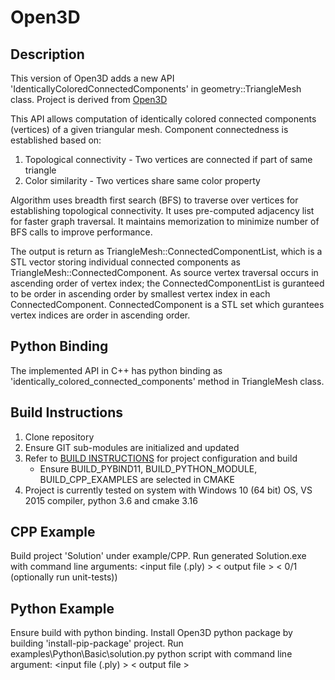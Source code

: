 # Open3D

## Description
This version of Open3D adds a new API 'IdenticallyColoredConnectedComponents' in geometry::TriangleMesh class.
Project is derived from [Open3D](https://github.com/intel-isl/Open3D/tree/v0.8.0)

This API allows computation of identically colored connected components (vertices) of a given triangular mesh. 
Component connectedness is established based on:
1. Topological connectivity - Two vertices are connected if part of same triangle
2. Color similarity - Two vertices share same color property
 
Algorithm uses breadth first search (BFS) to traverse over vertices for establishing topological connectivity. It uses pre-computed adjacency list for faster graph traversal.
It maintains memorization to minimize number of BFS calls to improve performance.
   
The output is return as TriangleMesh::ConnectedComponentList, which is a STL vector storing individual connected components as TriangleMesh::ConnectedComponent.
As source vertex traversal occurs in ascending order of vertex index; the ConnectedComponentList is guranteed to be order in ascending order by smallest vertex index in each ConnectedComponent. 
ConnectedComponent is a STL set which gurantees vertex indices are order in ascending order.

## Python Binding
The implemented API in C++ has python binding as 'identically_colored_connected_components' method in  TriangleMesh class.

## Build Instructions

1. Clone repository
2. Ensure GIT sub-modules are initialized and updated
3. Refer to [BUILD INSTRUCTIONS](http://www.open3d.org/docs/release/compilation.html) for project configuration and build 
   - Ensure BUILD_PYBIND11, BUILD_PYTHON_MODULE, BUILD_CPP_EXAMPLES are selected in CMAKE
4. Project is currently tested on system with Windows 10 (64 bit) OS, VS 2015 compiler, python 3.6 and cmake 3.16

## CPP Example
Build project 'Solution' under example/CPP. 
Run generated Solution.exe with command line arguments: <input file (.ply) > < output file > < 0/1 (optionally run unit-tests))

## Python Example
Ensure build with python binding. Install Open3D python package by building 'install-pip-package' project.
Run examples\Python\Basic\solution.py python script with command line argument: <input file (.ply) > < output file >